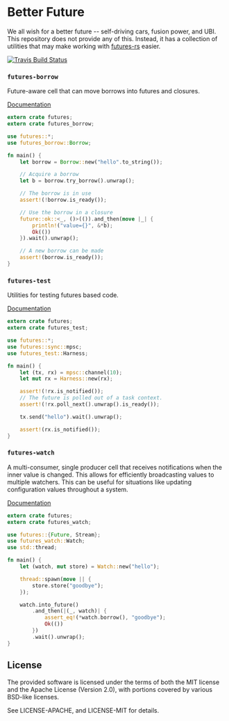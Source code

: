 # Better Future

We all wish for a better future -- self-driving cars, fusion power, and UBI.
This repository does not provide any of this. Instead, it has a collection of
utilities that may make working with [futures-rs](http://github.com/alexcrichton/futures-rs)
easier.

[![Travis Build Status](https://travis-ci.org/carllerche/better-future.svg?branch=master)](https://travis-ci.org/carllerche/better-future)

### `futures-borrow`

Future-aware cell that can move borrows into futures and closures.

[Documentation](https://carllerche.github.io/better-future/futures_borrow/)

```rust
extern crate futures;
extern crate futures_borrow;

use futures::*;
use futures_borrow::Borrow;

fn main() {
    let borrow = Borrow::new("hello".to_string());

    // Acquire a borrow
    let b = borrow.try_borrow().unwrap();

    // The borrow is in use
    assert!(!borrow.is_ready());

    // Use the borrow in a closure
    future::ok::<_, ()>(()).and_then(move |_| {
        println!("value={}", &*b);
        Ok(())
    }).wait().unwrap();

    // A new borrow can be made
    assert!(borrow.is_ready());
}
```

### `futures-test`

Utilities for testing futures based code.

[Documentation](https://carllerche.github.io/better-future/futures_test/)

```rust
extern crate futures;
extern crate futures_test;

use futures::*;
use futures::sync::mpsc;
use futures_test::Harness;

fn main() {
    let (tx, rx) = mpsc::channel(10);
    let mut rx = Harness::new(rx);

    assert!(!rx.is_notified());
    // The future is polled out of a task context.
    assert!(!rx.poll_next().unwrap().is_ready());

    tx.send("hello").wait().unwrap();

    assert!(rx.is_notified());
}
```

### `futures-watch`

A multi-consumer, single producer cell that receives notifications when the
inner value is changed. This allows for efficiently broadcasting values to
multiple watchers. This can be useful for situations like updating configuration
values throughout a system.

[Documentation](https://carllerche.github.io/better-future/futures_watch/)

```rust
extern crate futures;
extern crate futures_watch;

use futures::{Future, Stream};
use futures_watch::Watch;
use std::thread;

fn main() {
    let (watch, mut store) = Watch::new("hello");

    thread::spawn(move || {
        store.store("goodbye");
    });

    watch.into_future()
        .and_then(|(_, watch)| {
            assert_eq!(*watch.borrow(), "goodbye");
            Ok(())
        })
        .wait().unwrap();
}
```

## License

The provided software is licensed under the terms of both the MIT license and
the Apache License (Version 2.0), with portions covered by various BSD-like
licenses.

See LICENSE-APACHE, and LICENSE-MIT for details.

